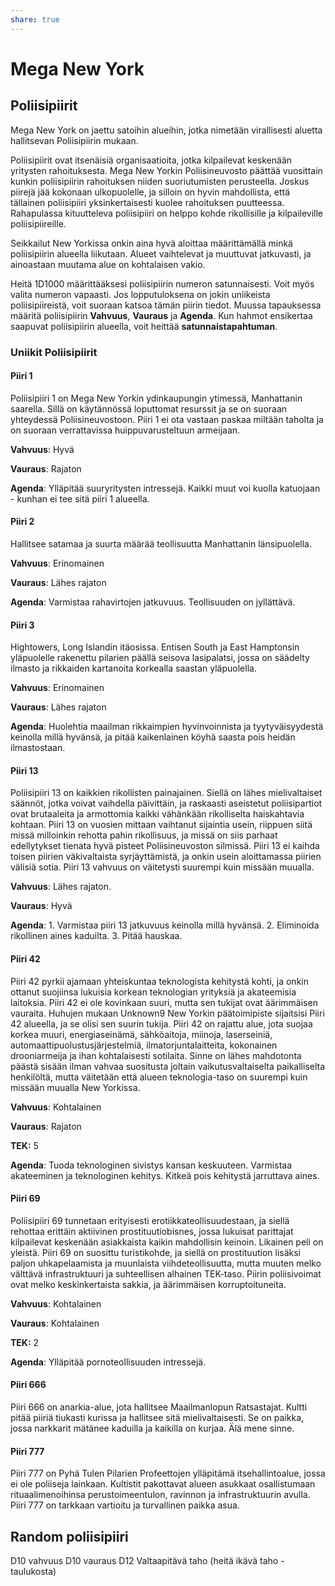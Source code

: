 ```yaml
---
share: true
---
```

# Mega New York

## Poliisipiirit

Mega New York on jaettu satoihin alueihin, jotka nimetään virallisesti aluetta hallitsevan Poliisipiirin mukaan.

Poliisipiirit ovat itsenäisiä organisaatioita, jotka kilpailevat keskenään yritysten rahoituksesta. Mega New Yorkin Poliisineuvosto päättää vuosittain kunkin poliisipiirin rahoituksen niiden suoriutumisten perusteella. Joskus piirejä jää kokonaan ulkopuolelle, ja silloin on hyvin mahdollista, että tällainen poliisipiiri yksinkertaisesti kuolee rahoituksen puutteessa. Rahapulassa kituutteleva poliisipiiri on helppo kohde rikollisille ja kilpaileville poliisipiireille.

Seikkailut New Yorkissa onkin aina hyvä aloittaa määrittämällä minkä poliisipiirin alueella liikutaan. Alueet vaihtelevat ja muuttuvat jatkuvasti, ja ainoastaan muutama alue on kohtalaisen vakio.

Heitä 1D1000 määrittääksesi poliisipiirin numeron satunnaisesti. Voit myös valita numeron vapaasti. Jos lopputuloksena on jokin uniikeista poliisipiireistä, voit suoraan katsoa tämän piirin tiedot. Muussa tapauksessa määritä poliisipiirin **Vahvuus**, **Vauraus** ja **Agenda**. Kun hahmot ensikertaa saapuvat poliisipiirin alueella, voit heittää **satunnaistapahtuman**.

### Uniikit Poliisipiirit

#### Piiri 1

Poliisipiiri 1 on Mega New Yorkin ydinkaupungin ytimessä, Manhattanin saarella. Sillä on käytännössä loputtomat resurssit ja se on suoraan yhteydessä Poliisineuvostoon. Piiri 1 ei ota vastaan paskaa miltään taholta ja on suoraan verrattavissa huippuvarusteltuun armeijaan.

**Vahvuus**: Hyvä

**Vauraus**: Rajaton

**Agenda**: Ylläpitää suuryritysten intressejä. Kaikki muut voi kuolla katuojaan - kunhan ei tee sitä piiri 1 alueella.

#### Piiri 2

Hallitsee satamaa ja suurta määrää teollisuutta Manhattanin länsipuolella.

**Vahvuus**: Erinomainen

**Vauraus**: Lähes rajaton

**Agenda**: Varmistaa rahavirtojen jatkuvuus. Teollisuuden on jyllättävä.

#### Piiri 3

Hightowers, Long Islandin itäosissa. Entisen South ja East Hamptonsin yläpuolelle rakenettu pilarien päällä seisova lasipalatsi, jossa on säädelty ilmasto ja rikkaiden kartanoita korkealla saastan yläpuolella.

**Vahvuus**: Erinomainen

**Vauraus**: Lähes rajaton

**Agenda**: Huolehtia maailman rikkaimpien hyvinvoinnista ja tyytyväisyydestä keinolla millä hyvänsä, ja pitää kaikenlainen köyhä saasta pois heidän ilmastostaan.

#### Piiri 13

Poliisipiiri 13 on kaikkien rikollisten painajainen. Siellä on lähes mielivaltaiset säännöt, jotka voivat vaihdella päivittäin, ja raskaasti aseistetut poliisipartiot ovat brutaaleita ja armottomia kaikki vähänkään rikolliselta haiskahtavia kohtaan. Piiri 13 on vuosien mittaan vaihtanut sijaintia usein, riippuen siitä missä milloinkin rehotta pahin rikollisuus, ja missä on siis parhaat edellytykset tienata hyvä pisteet Poliisineuvoston silmissä. Piiri 13 ei kaihda toisen piirien väkivaltaista syrjäyttämistä, ja onkin usein aloittamassa piirien välisiä sotia. Piiri 13 vahvuus on väitetysti suurempi kuin missään muualla.

**Vahvuus**: Lähes rajaton.

**Vauraus**: Hyvä

**Agenda**: 1. Varmistaa piiri 13 jatkuvuus keinolla millä hyvänsä. 2. Eliminoida rikollinen aines kaduilta. 3. Pitää hauskaa.

#### Piiri 42

Piiri 42 pyrkii ajamaan yhteiskuntaa teknologista kehitystä kohti, ja onkin ottanut suojiinsa lukuisia korkean teknologian yrityksiä ja akateemisia laitoksia. Piiri 42 ei ole kovinkaan suuri, mutta sen tukijat ovat äärimmäisen vauraita. Huhujen mukaan Unknown9 New Yorkin päätoimipiste sijaitsisi Piiri 42 alueella, ja se olisi sen suurin tukija. Piiri 42 on rajattu alue, jota suojaa korkea muuri, energiaseinämä, sähköaitoja, miinoja, laserseiniä, automaattipuolustusjärjestelmiä, ilmatorjuntalaitteita, kokonainen drooniarmeija ja ihan kohtalaisesti sotilaita. Sinne on lähes mahdotonta päästä sisään ilman vahvaa suositusta joltain vaikutusvaltaiselta paikalliselta henkilöltä, mutta väitetään että alueen teknologia-taso on suurempi kuin missään muualla New Yorkissa.

**Vahvuus**: Kohtalainen

**Vauraus**: Rajaton

**TEK:** 5

**Agenda**: Tuoda teknologinen sivistys kansan keskuuteen. Varmistaa akateeminen ja teknologinen kehitys. Kitkeä pois kehitystä jarruttava aines.

#### Piiri 69

Poliisipiiri 69 tunnetaan erityisesti erotiikkateollisuudestaan, ja siellä rehottaa erittäin aktiivinen prostituutiobisnes, jossa lukuisat parittajat kilpailevat keskenään asiakkaista kaikin mahdollisin keinoin. Likainen peli on yleistä. Piiri 69 on suosittu turistikohde, ja siellä on prostituution lisäksi paljon uhkapelaamista ja muunlaista viihdeteollisuutta, mutta muuten melko välttävä infrastruktuuri ja suhteellisen alhainen TEK-taso. Piirin poliisivoimat ovat melko keskinkertaista sakkia, ja äärimmäisen korruptoituneita.

**Vahvuus**: Kohtalainen

**Vauraus**: Kohtalainen

**TEK:** 2

**Agenda**: Ylläpitää pornoteollisuuden intressejä.

#### Piiri 666

Piiri 666 on anarkia-alue, jota hallitsee Maailmanlopun Ratsastajat. Kultti pitää piiriä tiukasti kurissa ja hallitsee sitä mielivaltaisesti. Se on paikka, jossa narkkarit mätänee kaduilla ja kaikilla on kurjaa. Älä mene sinne.

#### Piiri 777

Piiri 777 on Pyhä Tulen Pilarien Profeettojen ylläpitämä itsehallintoalue, jossa ei ole poliiseja lainkaan. Kultistit pakottavat alueen asukkaat osallistumaan rituaalimenoihinsa perustoimeentulon, ravinnon ja infrastruktuurin avulla. Piiri 777 on tarkkaan vartioitu ja turvallinen paikka asua.

## Random poliisipiiri
D10 vahvuus
D10 vauraus
D12 Valtaapitävä taho (heitä ikävä taho -taulukosta)